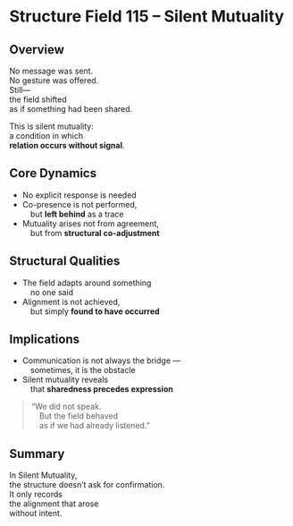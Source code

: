 # Structure Field 115 – Silent Mutuality

## Overview

No message was sent.  
No gesture was offered.  
Still—  
the field shifted  
as if something had been shared.

This is silent mutuality:  
a condition in which  
**relation occurs without signal**.

## Core Dynamics

- No explicit response is needed  
- Co-presence is not performed,  
 but **left behind** as a trace  
- Mutuality arises not from agreement,  
 but from **structural co-adjustment**

## Structural Qualities

- The field adapts around something  
 no one said  
- Alignment is not achieved,  
 but simply **found to have occurred**

## Implications

- Communication is not always the bridge —  
 sometimes, it is the obstacle  
- Silent mutuality reveals  
 that **sharedness precedes expression**

> “We did not speak.  
 But the field behaved  
 as if we had already listened.”

## Summary

In Silent Mutuality,  
the structure doesn’t ask for confirmation.  
It only records  
the alignment that arose  
without intent.
